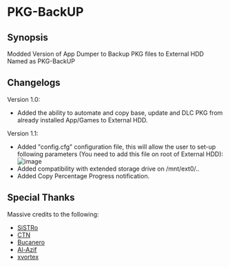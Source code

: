 # PKG-BackUP

## Synopsis
Modded Version of App Dumper to Backup PKG files to External HDD Named as PKG-BackUP

## Changelogs
Version 1.0:
- Added the ability to automate and copy base, update and DLC PKG from already installed App/Games to External HDD.

Version 1.1:
- Added "config.cfg" configuration file, this will allow the user to set-up following parameters (You need to add this file on root of External HDD):
  ![image](https://user-images.githubusercontent.com/77245601/166634877-726ad8e0-a672-4808-b582-0d702ed00909.png)
- Added compatibility with extended storage drive on /mnt/ext0/..
- Added Copy Percentage Progress notification.

## Special Thanks
Massive credits to the following:
- [SiSTRo](https://github.com/SiSTR0)
- [CTN](https://github.com/ctn123)
- [Bucanero](https://github.com/bucanero)
- [Al-Azif](https://github.com/Al-Azif)
- [xvortex](https://github.com/xvortex/ps4-dumper-vtx)




